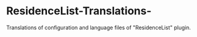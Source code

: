 # ResidenceList-Translations-
Translations of configuration and language files of "ResidenceList" plugin.
